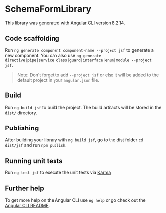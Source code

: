 # SchemaFormLibrary

This library was generated with [Angular CLI](https://github.com/angular/angular-cli) version 8.2.14.

## Code scaffolding

Run `ng generate component component-name --project jsf` to generate a new component. You can also use `ng generate directive|pipe|service|class|guard|interface|enum|module --project jsf`.
> Note: Don't forget to add `--project jsf` or else it will be added to the default project in your `angular.json` file. 

## Build

Run `ng build jsf` to build the project. The build artifacts will be stored in the `dist/` directory.

## Publishing

After building your library with `ng build jsf`, go to the dist folder `cd dist/jsf` and run `npm publish`.

## Running unit tests

Run `ng test jsf` to execute the unit tests via [Karma](https://karma-runner.github.io).

## Further help

To get more help on the Angular CLI use `ng help` or go check out the [Angular CLI README](https://github.com/angular/angular-cli/blob/master/README.md).
